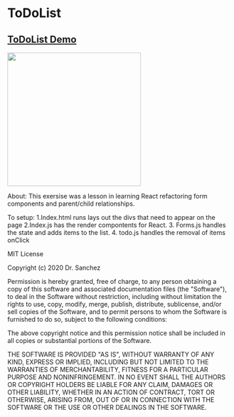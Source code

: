 # ToDoList

## <a href= "https://selfrank.github.io/ToDoList/"> ToDoList Demo </a>

<img src= "images/pexels-felix-mittermeier-956981.jpg" width='300'/>

About: This exersise was a lesson in learning React refactoring form components and parent/child relationships. 

To setup: 
1.Index.html runs lays out the divs that need to appear on the page
2.Index.js has the render compontents for React.
3. Forms.js handles the state and adds items to the list.
4. todo.js handles the removal of items onClick

MIT License

Copyright (c) 2020 Dr. Sanchez 

Permission is hereby granted, free of charge, to any person obtaining a copy
of this software and associated documentation files (the "Software"), to deal
in the Software without restriction, including without limitation the rights
to use, copy, modify, merge, publish, distribute, sublicense, and/or sell
copies of the Software, and to permit persons to whom the Software is
furnished to do so, subject to the following conditions:

The above copyright notice and this permission notice shall be included in all
copies or substantial portions of the Software.

THE SOFTWARE IS PROVIDED "AS IS", WITHOUT WARRANTY OF ANY KIND, EXPRESS OR
IMPLIED, INCLUDING BUT NOT LIMITED TO THE WARRANTIES OF MERCHANTABILITY,
FITNESS FOR A PARTICULAR PURPOSE AND NONINFRINGEMENT. IN NO EVENT SHALL THE
AUTHORS OR COPYRIGHT HOLDERS BE LIABLE FOR ANY CLAIM, DAMAGES OR OTHER
LIABILITY, WHETHER IN AN ACTION OF CONTRACT, TORT OR OTHERWISE, ARISING FROM,
OUT OF OR IN CONNECTION WITH THE SOFTWARE OR THE USE OR OTHER DEALINGS IN THE
SOFTWARE.
